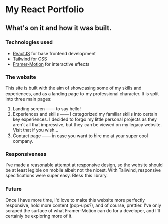 # My React Portfolio

## What's on it and how it was built.

### Technologies used

- [ReactJS](https://react.dev/) for base frontend development
- [Tailwind](https://tailwindcss.com/) for CSS
- [Framer-Motion](https://www.framer.com/motion/) for interactive effects

### The website

This site is built with the aim of showcasing some of my skills and experiences, and as a landing page to my professional character.
It is split into three main pages:

1. Landing screen —— to say hello!
2. Experiences and skills —— I categorized my familiar skills into certain key experiences. I decided to forgo my little personal projects as they aren't all that impressive, but they can be viewed on my legacy website. Visit that if you wish...
3. Contact page —— in case you want to hire me at your super cool company.

### Responsiveness

I've made a reasonable attempt at responsive design, so the website should be at least legible on mobile albeit not the nicest. With Tailwind, responsive specifications were super easy. Bless this library.

### Future

Once I have more time, I'd love to make this website more perfectly responsive, hold more content (pop-ups?), and of course, prettier. I've only scraped the surface of what Framer-Motion can do for a developer, and I'll certainly be exploring more of it.
